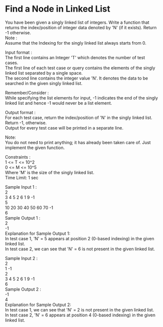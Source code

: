 # Find a Node in Linked List




You have been given a singly linked list of integers. Write a function that returns the index/position of integer data denoted by 'N' (if it exists). Return -1 otherwise.           
Note :          
Assume that the Indexing for the singly linked list always starts from 0.             

Input format :             
The first line contains an Integer 'T' which denotes the number of test cases.               
The first line of each test case or query contains the elements of the singly linked list separated by a single space.              
The second line contains the integer value 'N'. It denotes the data to be searched in the given singly linked list.               

Remember/Consider :           
While specifying the list elements for input, -1 indicates the end of the singly linked list and hence -1 would never be a list element.            

Output format :               
For each test case, return the index/position of 'N' in the singly linked list. Return -1, otherwise.           
Output for every test case will be printed in a separate line.            

Note:           
You do not need to print anything; it has already been taken care of. Just implement the given function.             

 Constraints :         
1 <= T <= 10^2           
0 <= M <= 10^5              
Where 'M' is the size of the singly linked list.       
Time Limit: 1 sec            

Sample Input 1 :         
2          
3 4 5 2 6 1 9 -1          
5             
10 20 30 40 50 60 70 -1              
6            
Sample Output 1 :           
2        
-1           
 Explanation for Sample Output 1:      
In test case 1, 'N' = 5 appears at position 2 (0-based indexing) in the given linked list.         
In test case 2, we can see that 'N' = 6 is not present in the given linked list.               

Sample Input 2 :       
2       
1 -1            
2         
3 4 5 2 6 1 9 -1          
6       
Sample Output 2 :       
-1        
4          
 Explanation for Sample Output 2:         
In test case 1, we can see that 'N' = 2 is not present in the given linked list.              
In test case 2, 'N' = 6 appears at position 4 (0-based indexing) in the given linked list.               
